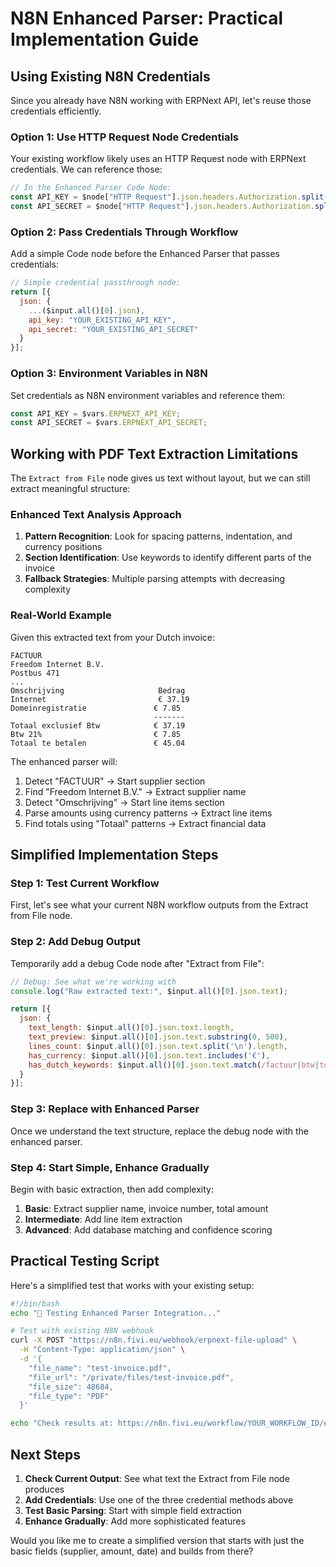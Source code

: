 # N8N Enhanced Parser: Practical Implementation Guide

## Using Existing N8N Credentials

Since you already have N8N working with ERPNext API, let's reuse those credentials efficiently.

### Option 1: Use HTTP Request Node Credentials
Your existing workflow likely uses an HTTP Request node with ERPNext credentials. We can reference those:

```javascript
// In the Enhanced Parser Code Node:
const API_KEY = $node["HTTP Request"].json.headers.Authorization.split(' ')[1].split(':')[0];
const API_SECRET = $node["HTTP Request"].json.headers.Authorization.split(' ')[1].split(':')[1];
```

### Option 2: Pass Credentials Through Workflow
Add a simple Code node before the Enhanced Parser that passes credentials:

```javascript
// Simple credential passthrough node:
return [{
  json: {
    ...($input.all()[0].json),
    api_key: "YOUR_EXISTING_API_KEY",
    api_secret: "YOUR_EXISTING_API_SECRET"
  }
}];
```

### Option 3: Environment Variables in N8N
Set credentials as N8N environment variables and reference them:

```javascript
const API_KEY = $vars.ERPNEXT_API_KEY;
const API_SECRET = $vars.ERPNEXT_API_SECRET;
```

## Working with PDF Text Extraction Limitations

The `Extract from File` node gives us text without layout, but we can still extract meaningful structure:

### Enhanced Text Analysis Approach

1. **Pattern Recognition**: Look for spacing patterns, indentation, and currency positions
2. **Section Identification**: Use keywords to identify different parts of the invoice
3. **Fallback Strategies**: Multiple parsing attempts with decreasing complexity

### Real-World Example

Given this extracted text from your Dutch invoice:
```
FACTUUR
Freedom Internet B.V.
Postbus 471
...
Omschrijving                     Bedrag
Internet                         € 37.19
Domeinregistratie               € 7.85
                                -------
Totaal exclusief Btw            € 37.19
Btw 21%                         € 7.85
Totaal te betalen               € 45.04
```

The enhanced parser will:
1. Detect "FACTUUR" → Start supplier section
2. Find "Freedom Internet B.V." → Extract supplier name
3. Detect "Omschrijving" → Start line items section
4. Parse amounts using currency patterns → Extract line items
5. Find totals using "Totaal" patterns → Extract financial data

## Simplified Implementation Steps

### Step 1: Test Current Workflow
First, let's see what your current N8N workflow outputs from the Extract from File node.

### Step 2: Add Debug Output
Temporarily add a debug Code node after "Extract from File":

```javascript
// Debug: See what we're working with
console.log("Raw extracted text:", $input.all()[0].json.text);

return [{
  json: {
    text_length: $input.all()[0].json.text.length,
    text_preview: $input.all()[0].json.text.substring(0, 500),
    lines_count: $input.all()[0].json.text.split('\n').length,
    has_currency: $input.all()[0].json.text.includes('€'),
    has_dutch_keywords: $input.all()[0].json.text.match(/factuur|btw|totaal/i) ? true : false
  }
}];
```

### Step 3: Replace with Enhanced Parser
Once we understand the text structure, replace the debug node with the enhanced parser.

### Step 4: Start Simple, Enhance Gradually
Begin with basic extraction, then add complexity:

1. **Basic**: Extract supplier name, invoice number, total amount
2. **Intermediate**: Add line item extraction  
3. **Advanced**: Add database matching and confidence scoring

## Practical Testing Script

Here's a simplified test that works with your existing setup:

```bash
#!/bin/bash
echo "🧪 Testing Enhanced Parser Integration..."

# Test with existing N8N webhook
curl -X POST "https://n8n.fivi.eu/webhook/erpnext-file-upload" \
  -H "Content-Type: application/json" \
  -d '{
    "file_name": "test-invoice.pdf",
    "file_url": "/private/files/test-invoice.pdf",
    "file_size": 48684,
    "file_type": "PDF"
  }'

echo "Check results at: https://n8n.fivi.eu/workflow/YOUR_WORKFLOW_ID/executions"
```

## Next Steps

1. **Check Current Output**: See what text the Extract from File node produces
2. **Add Credentials**: Use one of the three credential methods above
3. **Test Basic Parsing**: Start with simple field extraction
4. **Enhance Gradually**: Add more sophisticated features

Would you like me to create a simplified version that starts with just the basic fields (supplier, amount, date) and builds from there?
